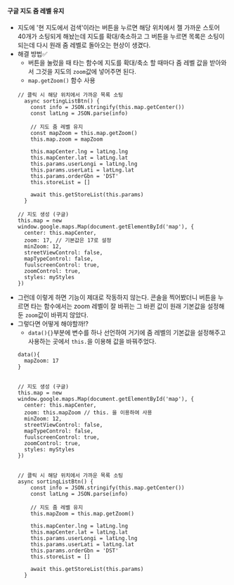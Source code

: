 #### 구글 지도 줌 레벨 유지
+ 지도에 '현 지도에서 검색'이라는 버튼을 누르면 해당 위치에서 젤 가까운 스토어 40개가 소팅되게 해놨는데 지도를 확대/축소하고 그 버튼을 누르면 목록은 소팅이 되는데 다시 원래 줌 레벨로 돌아오는 현상이 생겼다.
+ 해결 방법✅
  + 버튼을 눌렀을 때 타는 함수에 지도를 확대/축소 할 때마다 줌 레벨 값을 받아와서 그것을 지도의 `zoom`값에 넣어주면 된다.
  + `map.getZoom()` 함수 사용
  ```node
  // 클릭 시 해당 위치에서 가까운 목록 소팅
    async sortingListBtn() {
      const info = JSON.stringify(this.map.getCenter())
      const latLng = JSON.parse(info)

      // 지도 줌 레벨 유지
      const mapZoom = this.map.getZoom()
      this.map.zoom = mapZoom

      this.mapCenter.lng = latLng.lng
      this.mapCenter.lat = latLng.lat
      this.params.userLongi = latLng.lng
      this.params.userLati = latLng.lat
      this.params.orderGbn = 'DST'
      this.storeList = []

      await this.getStoreList(this.params)
    }
  
  // 지도 생성 (구글)
  this.map = new window.google.maps.Map(document.getElementById('map'), {
    center: this.mapCenter,
    zoom: 17, // 기본값은 17로 설정
    minZoom: 12,
    streetViewControl: false,
    mapTypeControl: false,
    fuulscreenControl: true,
    zoomControl: true,
    styles: myStyles
  })
  ```
+ 그런데 이렇게 하면 기능이 제대로 작동하지 않는다. 콘솔을 찍어봤더니 버튼을 누르면 타는 함수에서는 zoom 레벨이 잘 바뀌는 그 바뀐 값이 원래 기본값을 설정해둔 `zoom`값이 바뀌지 않았다.
+ 그렇다면 어떻게 해야할까⁉️
  + `data(){}`부분에 변수를 하나 선언하여 거기에 줌 레벨의 기본값을 설정해주고 사용하는 곳에서 `this.`을 이용해 값을 바꿔주었다.
  ```node
  data(){
    mapZoom: 17
  }
  
  
  // 지도 생성 (구글)
  this.map = new window.google.maps.Map(document.getElementById('map'), {
    center: this.mapCenter,
    zoom: this.mapZoom // this. 을 이용하여 사용
    minZoom: 12,
    streetViewControl: false,
    mapTypeControl: false,
    fuulscreenControl: true,
    zoomControl: true,
    styles: myStyles
  })
  
  
  // 클릭 시 해당 위치에서 가까운 목록 소팅
  async sortingListBtn() {
      const info = JSON.stringify(this.map.getCenter())
      const latLng = JSON.parse(info)

      // 지도 줌 레벨 유지
      this.mapZoom = this.map.getZoom()

      this.mapCenter.lng = latLng.lng
      this.mapCenter.lat = latLng.lat
      this.params.userLongi = latLng.lng
      this.params.userLati = latLng.lat
      this.params.orderGbn = 'DST'
      this.storeList = []

      await this.getStoreList(this.params)
    }
  
  ```
